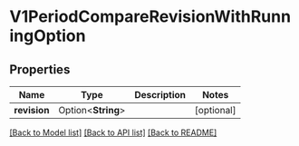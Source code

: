 # V1PeriodCompareRevisionWithRunningOption

## Properties

Name | Type | Description | Notes
------------ | ------------- | ------------- | -------------
**revision** | Option<**String**> |  | [optional]

[[Back to Model list]](../README.md#documentation-for-models) [[Back to API list]](../README.md#documentation-for-api-endpoints) [[Back to README]](../README.md)


